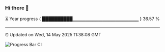 ### Hi there 👋

⏳ Year progress { ██████████▁▁▁▁▁▁▁▁▁▁▁▁▁▁▁▁▁▁▁▁ } 36.57 %

---

⏰ Updated on Wed, 14 May 2025 11:38:08 GMT

![Progress Bar CI](https://github.com/IshwaranRudhara/GIT-ACTION/workflows/Progress%20Bar%20CI/badge.svg)
